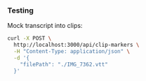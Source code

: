 ### Testing

Mock transcript into clips:
```bash
curl -X POST \
  http://localhost:3000/api/clip-markers \
  -H "Content-Type: application/json" \
  -d '{
    "filePath": "./IMG_7362.vtt"
  }'
```